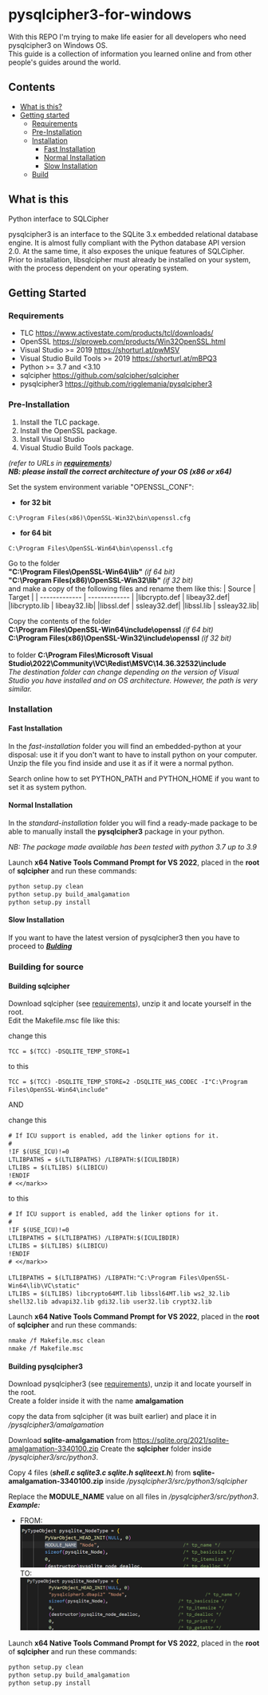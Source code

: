 # pysqlcipher3-for-windows
With this REPO I'm trying to make life easier for all developers who need pysqlcipher3 on Windows OS.<br>
This guide is a collection of information you learned online and from other people's guides around the world.

## Contents

*   [What is this?](#what-is-this)
*   [Getting started](#getting-started)
    *   [Requirements](#requirements)
    *   [Pre-Installation](#pre-installation)
    *   [Installation](#installation)
          *  [Fast Installation](#fast-installation)
          *  [Normal Installation](#normal-installation)
          *  [Slow Installation](#slow-installation)
    *   [Build](#building-for-source)


## What is this
Python interface to SQLCipher

pysqlcipher3 is an interface to the SQLite 3.x embedded relational
database engine. It is almost fully compliant with the Python database API
version 2.0. At the same time, it also exposes the unique features of
SQLCipher. Prior to installation, libsqlcipher must already be installed
on your system, with the process dependent on your operating system.

## Getting Started

### Requirements
* TLC https://www.activestate.com/products/tcl/downloads/
* OpenSSL https://slproweb.com/products/Win32OpenSSL.html
* Visual Studio >= 2019 https://shorturl.at/pwMSV
* Visual Studio Build Tools >= 2019 https://shorturl.at/mBPQ3
* Python >= 3.7 and <3.10
* sqlcipher https://github.com/sqlcipher/sqlcipher
* pysqlcipher3 https://github.com/rigglemania/pysqlcipher3

### Pre-Installation
   1. Install the TLC package.<br>
   2. Install the OpenSSL package.<br>
   3. Install Visual Studio<br>
   4. Visual Studio Build Tools package.<br>
   
_(refer to URLs in ***[requirements](#requirements)***)_<br>
***NB: please install the correct architecture of your OS (x86 or x64)***

Set the system environment variable "OPENSSL_CONF":
* __for 32 bit__
```
C:\Program Files(x86)\OpenSSL-Win32\bin\openssl.cfg
```
* __for 64 bit__
```
C:\Program Files\OpenSSL-Win64\bin\openssl.cfg
```

Go to the folder <br> 
**"C:\Program Files\OpenSSL-Win64\lib"** _(if 64 bit)_<br> 
**"C:\Program Files(x86)\OpenSSL-Win32\lib"** _(if 32 bit)_<br> 
and make a copy of the following files and rename them like this:
| Source  | Target |
| ------------- | ------------- |
|libcrypto.def | libeay32.def|
|libcrypto.lib | libeay32.lib|
|libssl.def | ssleay32.def|
|libssl.lib | ssleay32.lib|


Copy the contents of the folder <br>
**C:\Program Files\OpenSSL-Win64\include\openssl**  _(if 64 bit)_  <br>
**C:\Program Files(x86)\OpenSSL-Win32\include\openssl**  _(if 32 bit)_ <br>
<br>
to folder **C:\Program Files\Microsoft Visual Studio\2022\Community\VC\Redist\MSVC\14.36.32532\include**
<br>
_The destination folder can change depending on the version of Visual Studio you have installed and on OS architecture. However, the path is very similar._

### Installation
#### Fast Installation
In the _fast-installation_ folder you will find an embedded-python at your disposal: use it if you don't want to have to install python on your computer.<br>
Unzip the file you find inside and use it as if it were a normal python.<br>

Search online how to set PYTHON_PATH and PYTHON_HOME if you want to set it as system python.<br>

#### Normal Installation
In the _standard-installation_ folder you will find a ready-made package to be able to manually install the **pysqlcipher3** package in your python.

_NB: The package made available has been tested with python 3.7 up to 3.9_

Launch **x64 Native Tools Command Prompt for VS 2022**, placed in the **root** of **sqlcipher** and run these commands:
```
python setup.py clean  
python setup.py build_amalgamation
python setup.py install  
```

#### Slow Installation
If you want to have the latest version of pysqlcipher3 then you have to proceed to ***[Bulding](#building-for-source)***

### Building for source
#### Building **sqlcipher**
Download sqlcipher (see [requirements](#requirements)), unzip it and locate yourself in the root.<br>
Edit the Makefile.msc file like this:

change this
```
TCC = $(TCC) -DSQLITE_TEMP_STORE=1
```
to this
```
TCC = $(TCC) -DSQLITE_TEMP_STORE=2 -DSQLITE_HAS_CODEC -I"C:\Program Files\OpenSSL-Win64\include"
```

AND

change this
```
# If ICU support is enabled, add the linker options for it.
#
!IF $(USE_ICU)!=0
LTLIBPATHS = $(LTLIBPATHS) /LIBPATH:$(ICULIBDIR)
LTLIBS = $(LTLIBS) $(LIBICU)
!ENDIF
# <</mark>>
```
to this 
```
# If ICU support is enabled, add the linker options for it.
#
!IF $(USE_ICU)!=0
LTLIBPATHS = $(LTLIBPATHS) /LIBPATH:$(ICULIBDIR)
LTLIBS = $(LTLIBS) $(LIBICU)
!ENDIF
# <</mark>>

LTLIBPATHS = $(LTLIBPATHS) /LIBPATH:"C:\Program Files\OpenSSL-Win64\lib\VC\static"
LTLIBS = $(LTLIBS) libcrypto64MT.lib libssl64MT.lib ws2_32.lib shell32.lib advapi32.lib gdi32.lib user32.lib crypt32.lib
```

Launch **x64 Native Tools Command Prompt for VS 2022**, placed in the **root** of **sqlcipher** and run these commands:
```
nmake /f Makefile.msc clean
nmake /f Makefile.msc
```

#### Building **pysqlcipher3**
Download pysqlcipher3 (see [requirements](#requirements)), unzip it and locate yourself in the root.<br>
Create a folder inside it with the name **amalgamation**

copy the data from sqlcipher (it was built earlier) and place it in _/pysqlcipher3/amalgamation_

Download **sqlite-amalgamation** from https://sqlite.org/2021/sqlite-amalgamation-3340100.zip
Create the **sqlcipher** folder inside _/pysqlcipher3/src/python3_.

Copy 4 files (***shell.c sqlite3.c sqlite.h sqliteext.h***) from **sqlite-amalgamation-3340100.zip** inside _/pysqlcipher3/src/python3/sqlcipher_

Replace the **MODULE_NAME** value on all files in _/pysqlcipher3/src/python3_.<br>
***Example:***<br>
* FROM:<br>
![Diagram](doc/original.png)<br>
TO:<br>
![Diagram](doc/final.png)<br>

Launch **x64 Native Tools Command Prompt for VS 2022**, placed in the **root** of **sqlcipher** and run these commands:
```
python setup.py clean  
python setup.py build_amalgamation
python setup.py install  
```
